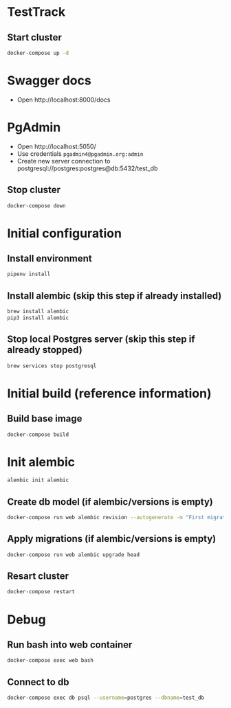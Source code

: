 # TestTrack

## Start cluster
```bash
docker-compose up -d
```

# Swagger docs
- Open http://localhost:8000/docs

# PgAdmin
- Open http://localhost:5050/
- Use credentials `pgadmin4@pgadmin.org:admin`
- Create new server connection to postgresql://postgres:postgres@db:5432/test_db

## Stop cluster
```bash
docker-compose down
```

# Initial configuration
## Install environment
```bash
pipenv install
```
## Install alembic (skip this step if already installed)
```bash
brew install alembic
pip3 install alembic
```
## Stop local Postgres server (skip this step if already stopped)
```bash
brew services stop postgresql
```

# Initial build (reference information)
## Build base image
```bash
docker-compose build
```
# Init alembic
```bash
alembic init alembic
```
## Create db model (if alembic/versions is empty)
```bash
docker-compose run web alembic revision --autogenerate -m "First migration"
```
## Apply migrations (if alembic/versions is empty)
```bash
docker-compose run web alembic upgrade head
```

## Resart cluster
```bash
docker-compose restart
```

# Debug
## Run bash into web container
```bash
docker-compose exec web bash
```
## Connect to db
```bash
docker-compose exec db psql --username=postgres --dbname=test_db
```

